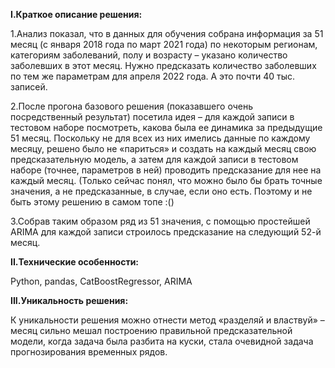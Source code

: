**I.Краткое описание решения:**

1.Анализ показал, что в данных для обучения собрана информация за 51 месяц (с января 2018 года по март 2021 года) по некоторым регионам, категориям заболеваний, полу и возрасту – указано количество заболевших в этот месяц. Нужно предсказать количество заболевших по тем же параметрам для апреля 2022 года. А это почти 40 тыс. записей.

2.После прогона базового решения (показавшего очень посредственный результат) посетила идея – для каждой записи в тестовом наборе посмотреть, какова была ее динамика за предыдущие 51 месяц. Поскольку не для всех из них имелись данные по каждому месяцу, решено было не «париться» и создать на каждый месяц свою предсказательную модель, а затем для каждой записи в тестовом наборе (точнее, параметров в ней) проводить предсказание для нее на каждый месяц. (Только сейчас понял, что можно было бы брать точные значения, а не предсказанные, в случае, если оно есть. Поэтому и не быть этому решению в самом топе :()

3.Собрав таким образом ряд из 51 значения, с помощью простейшей ARIMA для каждой записи строилось предсказание на следующий 52-й месяц.

**II.Технические особенности:**

Python, pandas, CatBoostRegressor, ARIMA

**III.Уникальность решения:**

К уникальности решения можно отнести метод «разделяй и властвуй» – месяц сильно мешал построению правильной предсказательной модели, когда задача была разбита на куски, стала очевидной задача прогнозирования временных рядов.
